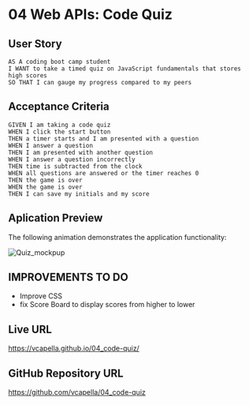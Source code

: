 # 04 Web APIs: Code Quiz

## User Story

```
AS A coding boot camp student
I WANT to take a timed quiz on JavaScript fundamentals that stores high scores
SO THAT I can gauge my progress compared to my peers
```

## Acceptance Criteria

```
GIVEN I am taking a code quiz
WHEN I click the start button
THEN a timer starts and I am presented with a question
WHEN I answer a question
THEN I am presented with another question
WHEN I answer a question incorrectly
THEN time is subtracted from the clock
WHEN all questions are answered or the timer reaches 0
THEN the game is over
WHEN the game is over
THEN I can save my initials and my score
```

## Aplication Preview

The following animation demonstrates the application functionality:

![Quiz_mockpup](https://user-images.githubusercontent.com/90168071/135561251-089c818f-6d0f-45de-bf69-2e061bbb9b67.gif)

## IMPROVEMENTS TO DO

* Improve CSS 
* fix Score Board to display scores from higher to lower

## Live URL
https://vcapella.github.io/04_code-quiz/

## GitHub Repository URL
https://github.com/vcapella/04_code-quiz
